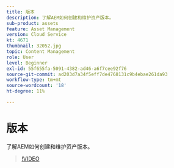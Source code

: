 ```yaml
---
title: 版本
description: 了解AEM如何创建和维护资产版本。
sub-product: assets
feature: Asset Management
version: Cloud Service
kt: 4671
thumbnail: 32052.jpg
topic: Content Management
role: User
level: Beginner
exl-id: 55f655fa-5091-4382-ad46-a6f7cee92f76
source-git-commit: ad203d7a34f5eff7de4768131c9b4ebae261da93
workflow-type: tm+mt
source-wordcount: '18'
ht-degree: 11%

---
```


# 版本

了解AEM如何创建和维护资产版本。

>[!VIDEO](https://video.tv.adobe.com/v/32052/?quality=12&learn=on&hidetitle=true)
